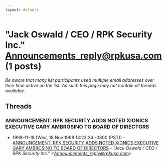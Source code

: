 ```yaml
---
layout: default
---
```


# "Jack Oswald / CEO / RPK Security Inc." <Announcements_reply@rpkusa.com> (1 posts)

_Be aware that many list participants used multiple email addresses over their time active on the list. As such this page may not contain all threads available._

## Threads

### ANNOUNCEMENT: RPK SECURITY ADDS NOTED XIONICS EXECUTIVE GARY AMBROSINO TO BOARD OF DIRECTORS
+ 1998-11-18 (Wed, 18 Nov 1998 13:23:24 -0800 (PST)) - [ANNOUNCEMENT: RPK SECURITY ADDS NOTED XIONICS EXECUTIVE GARY AMBROSINO TO BOARD OF DIRECTORS](/archive/1998/11/1f5dd97c97d34f696a181d51cff021362a78dc165880f56c9f19007fb3ed0b62) - _"Jack Oswald / CEO / RPK Security Inc." \<Announcements_reply@rpkusa.com\>_

